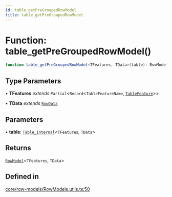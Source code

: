 ```yaml
---
id: table_getPreGroupedRowModel
title: table_getPreGroupedRowModel
---
```


# Function: table\_getPreGroupedRowModel()

```ts
function table_getPreGroupedRowModel<TFeatures, TData>(table): RowModel<TFeatures, TData>
```

## Type Parameters

• **TFeatures** *extends* `Partial`\<`Record`\<`TableFeatureName`, [`TableFeature`](../interfaces/tablefeature.md)\>\>

• **TData** *extends* [`RowData`](../type-aliases/rowdata.md)

## Parameters

• **table**: [`Table_Internal`](../type-aliases/table_internal.md)\<`TFeatures`, `TData`\>

## Returns

[`RowModel`](../interfaces/rowmodel.md)\<`TFeatures`, `TData`\>

## Defined in

[core/row-models/RowModels.utils.ts:50](https://github.com/TanStack/table/blob/main/packages/table-core/src/core/row-models/RowModels.utils.ts#L50)
